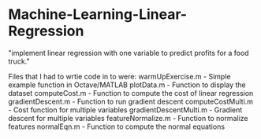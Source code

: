 # Machine-Learning-Linear-Regression
"implement linear regression with one variable to predict profits for a food truck."

Files that I had to wrtie code in to were:
warmUpExercise.m - Simple example function in Octave/MATLAB
plotData.m - Function to display the dataset
computeCost.m - Function to compute the cost of linear regression
gradientDescent.m - Function to run gradient descent
computeCostMulti.m - Cost function for multiple variables
gradientDescentMulti.m - Gradient descent for multiple variables
featureNormalize.m - Function to normalize features
normalEqn.m - Function to compute the normal equations
